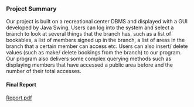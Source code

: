 ### Project Summary
Our project is built on a recreational center DBMS and displayed with a GUI developed by Java Swing. Users can log into the system and select a branch to look at several things that the branch has, such as a list of bookables, a list of members signed up in the branch, a list of areas in the branch that a certain member can access etc. Users can also insert/ delete values (such as make/ delete bookings from the branch) to our program. Our program also delivers some complex querying methods such as displaying members that have accessed a public area before and the number of their total accesses. 

#### Final Report

[Report.pdf](resources/FinalReport.pdf)
